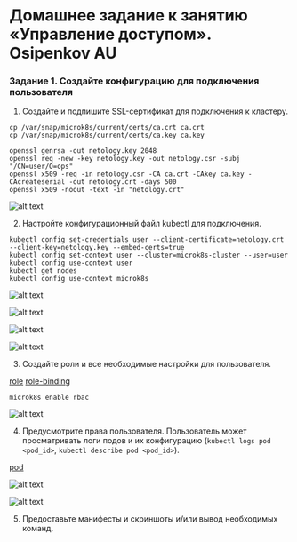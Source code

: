 # Домашнее задание к занятию «Управление доступом». Osipenkov AU


### Задание 1. Создайте конфигурацию для подключения пользователя

1. Создайте и подпишите SSL-сертификат для подключения к кластеру.

```
cp /var/snap/microk8s/current/certs/ca.crt ca.crt
cp /var/snap/microk8s/current/certs/ca.key ca.key
```

```
openssl genrsa -out netology.key 2048
openssl req -new -key netology.key -out netology.csr -subj "/CN=user/O=ops"
openssl x509 -req -in netology.csr -CA ca.crt -CAkey ca.key -CAcreateserial -out netology.crt -days 500
openssl x509 -noout -text -in "netology.crt"
```
![alt text]()


2. Настройте конфигурационный файл kubectl для подключения.

```
kubectl config set-credentials user --client-certificate=netology.crt --client-key=netology.key --embed-certs=true
kubectl config set-context user --cluster=microk8s-cluster --user=user
kubectl config use-context user
kubectl get nodes
kubectl config use-context microk8s
```
![alt text]()

![alt text]()

![alt text]()

![alt text]()

3. Создайте роли и все необходимые настройки для пользователя.

[role]()
[role-binding]()

```
microk8s enable rbac

```

![alt text]()

4. Предусмотрите права пользователя. Пользователь может просматривать логи подов и их конфигурацию (`kubectl logs pod <pod_id>`, `kubectl describe pod <pod_id>`).

[pod]()

![alt text]()

![alt text]()

5. Предоставьте манифесты и скриншоты и/или вывод необходимых команд.